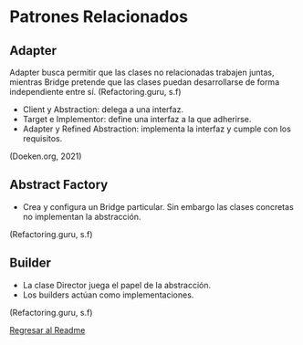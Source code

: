 # Patrones Relacionados
## Adapter 
Adapter busca permitir que las clases no relacionadas trabajen juntas, mientras Bridge pretende que las clases puedan desarrollarse de forma independiente entre sí. (Refactoring.guru, s.f)
* Client y Abstraction: delega a una interfaz. 
* Target e Implementor: define una interfaz a la que adherirse. 
* Adapter y Refined Abstraction: implementa la interfaz y cumple con los requisitos. 

(Doeken.org, 2021)

## Abstract Factory
* Crea y configura un Bridge particular.
Sin embargo las clases concretas no implementan la abstracción.

(Refactoring.guru, s.f)

## Builder
* La clase Director juega el papel de la abstracción.
* Los builders actúan como implementaciones.

(Refactoring.guru, s.f)

[Regresar al Readme](./../README.md)
